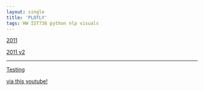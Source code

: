 ```yaml
---
layout: single
title: 'PLOTLY'
tags: HW IST736 python nlp visuals
---
```




[2011](https://danielcaraway.github.io/html/FinalProject_plot_2011.html)

[2011 v2](https://danielcaraway.github.io/html/Plotly_test_i1.html)

--- 


[Testing](https://danielcaraway.github.io/html/Plotly_test.html)

[via this youtube!](https://www.youtube.com/watch?v=j0wvKWb337A&list=PLE50-dh6JzC4onX-qkv9H3HtPbBVA8M94)

